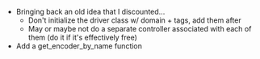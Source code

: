 * Bringing back an old idea that I discounted...
  * Don't initialize the driver class w/ domain + tags, add them after
  * May or maybe not do a separate controller associated with each of them (do it if it's effectively free)
* Add a get_encoder_by_name function
